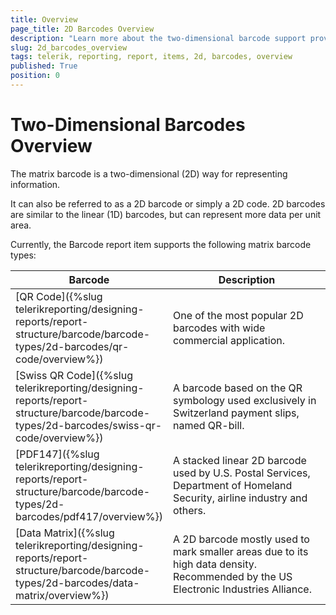 ```yaml
---
title: Overview
page_title: 2D Barcodes Overview 
description: "Learn more about the two-dimensional barcode support provided by the Telerik Reporting Barcode report item."
slug: 2d_barcodes_overview
tags: telerik, reporting, report, items, 2d, barcodes, overview
published: True
position: 0
---
```

<style>
table th:first-of-type {
    width: 20%;
}
table th:nth-of-type(2) {
    width: 80%;
}
</style>

# Two-Dimensional Barcodes Overview

The matrix barcode is a two-dimensional (2D) way for representing information.

It can also be referred to as a 2D barcode or simply a 2D code. 2D barcodes are similar to the linear (1D) barcodes, but can represent more data per unit area.

Currently, the Barcode report item supports the following matrix barcode types:

| Barcode | Description |
| ------ | ------ |
|[QR Code]({%slug telerikreporting/designing-reports/report-structure/barcode/barcode-types/2d-barcodes/qr-code/overview%})|One of the most popular 2D barcodes with wide commercial application.|
|[Swiss QR Code]({%slug telerikreporting/designing-reports/report-structure/barcode/barcode-types/2d-barcodes/swiss-qr-code/overview%})|A barcode based on the QR symbology used exclusively in Switzerland payment slips, named QR-bill.|
|[PDF147]({%slug telerikreporting/designing-reports/report-structure/barcode/barcode-types/2d-barcodes/pdf417/overview%})|A stacked linear 2D barcode used by U.S. Postal Services, Department of Homeland Security, airline industry and others.|
|[Data Matrix]({%slug telerikreporting/designing-reports/report-structure/barcode/barcode-types/2d-barcodes/data-matrix/overview%})|A 2D barcode mostly used to mark smaller areas due to its high data density. Recommended by the US Electronic Industries Alliance. |


